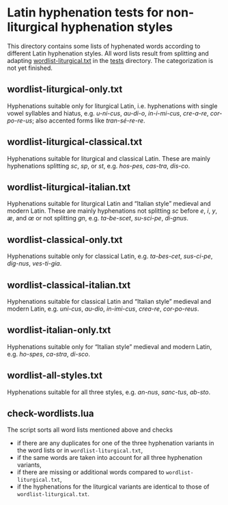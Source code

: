 # Latin hyphenation tests for non-liturgical hyphenation styles

This directory contains some lists of hyphenated words according to different
Latin hyphenation styles. All word lists result from splitting and adapting
[wordlist-liturgical.txt](../wordlist-liturgical.txt) in the [tests](../)
directory. The categorization is not yet finished.

## wordlist-liturgical-only.txt

Hyphenations suitable only for liturgical Latin, i.e. hyphenations with single
vowel syllables and hiatus, e.g. *u-ni-cus*, *au-di-o*, *in-i-mi-cus*,
*cre-a-re*, *cor-po-re-us*; also accented forms like *tran-sé-re-re*.

## wordlist-liturgical-classical.txt

Hyphenations suitable for liturgical and classical Latin. These are mainly
hyphenations splitting *sc*, *sp*, or *st*, e.g. *hos-pes*, *cas-tra*,
*dis-co*.

## wordlist-liturgical-italian.txt

Hyphenations suitable for liturgical Latin and “Italian style” medieval and
modern Latin. These are mainly hyphenations not splitting *sc* before *e*, *i*,
*y*, *æ*, and *œ* or not splitting *gn*, e.g. *ta-be-scet*, *su-sci-pe*,
*di-gnus*.

## wordlist-classical-only.txt

Hyphenations suitable only for classical Latin, e.g. *ta-bes-cet*, *sus-ci-pe*,
*dig-nus*, *ves-ti-gia*.

## wordlist-classical-italian.txt

Hyphenations suitable for classical Latin and “Italian style” medieval and
modern Latin, e.g. *uni-cus*, *au-dio*, *in-imi-cus*, *crea-re*, *cor-po-reus*.

## wordlist-italian-only.txt

Hyphenations suitable only for “Italian style” medieval and modern Latin, e.g.
*ho-spes*, *ca-stra*, *di-sco*.

## wordlist-all-styles.txt

Hyphenations suitable for all three styles, e.g. *an-nus*, *sanc-tus*, *ab-sto*.

## check-wordlists.lua

The script sorts all word lists mentioned above and checks
- if there are any duplicates for one of the three hyphenation variants in the
  word lists or in `wordlist-liturgical.txt`,
- if the same words are taken into account for all three hyphenation variants,
- if there are missing or additional words compared to
  `wordlist-liturgical.txt`,
- if the hyphenations for the liturgical variants are identical to those of
  `wordlist-liturgical.txt`.
